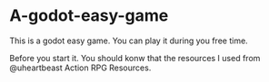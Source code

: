 # A-godot-easy-game
This is a godot easy game. You can play it during you free time.

Before you start it. You should konw that the resources I used from @uheartbeast Action RPG Resources.
